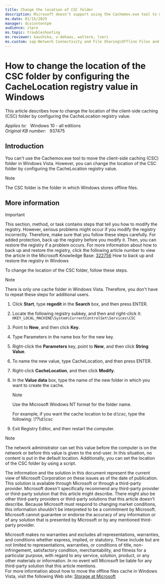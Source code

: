 ```yaml
---
title: Change the location of CSC folder
description: Microsoft doesn't support using the Cachemov.exe tool to move the offline files folder in Windows Vista onwards. This article describes an alternative method for moving the offline files folder. This method involves the CacheLocation registry value.
ms.date: 01/15/2025
manager: dcscontentpm
audience: itpro
ms.topic: troubleshooting
ms.reviewer: kaushika, v-dehaas, waltere, lseri
ms.custom: sap:Network Connectivity and File Sharing\Offline Files and Folders (CSC), csstroubleshoot
---
```

# How to change the location of the CSC folder by configuring the CacheLocation registry value in Windows

This article describes how to change the location of the client-side caching (CSC) folder by configuring the CacheLocation registry value.

_Applies to:_ &nbsp; Windows 10 - all editions  
_Original KB number:_ &nbsp; 937475

## Introduction

You can't use the Cachemov.exe tool to move the client-side caching (CSC) folder in Windows Vista. However, you can change the location of the CSC folder by configuring the CacheLocation registry value.

> [!NOTE]
> The CSC folder is the folder in which Windows stores offline files.  

## More information

> [!IMPORTANT]
> This section, method, or task contains steps that tell you how to modify the registry. However, serious problems might occur if you modify the registry incorrectly. Therefore, make sure that you follow these steps carefully. For added protection, back up the registry before you modify it. Then, you can restore the registry if a problem occurs. For more information about how to back up and restore the registry, click the following article number to view the article in the Microsoft Knowledge Base: [322756](https://support.microsoft.com/help/322756) How to back up and restore the registry in Windows  

To change the location of the CSC folder, follow these steps.

> [!NOTE]
> There is only one cache folder in Windows Vista. Therefore, you don't have to repeat these steps for additional users.

1. Click **Start**, type **regedit** in the **Search** box, and then press ENTER.
2. Locate the following registry subkey, and then and right-click it:  
`HKEY_LOCAL_MACHINE\System\CurrentControlSet\Services\CSC`  

3. Point to **New**, and then click **Key**.
4. Type Parameters in the name box for the new key.
5. Right-click the **Parameters** key, point to **New**, and then click **String Value**.
6. To name the new value, type CacheLocation, and then press ENTER.

7. Right-click **CacheLocation**, and then click **Modify**.

8. In the **Value data** box, type the name of the new folder in which you want to create the cache.

    > [!NOTE]
    > Use the Microsoft Windows NT format for the folder name.

    For example, if you want the cache location to be _d:\csc_, type the following: _\\??\d:\csc_  

9. Exit Registry Editor, and then restart the computer.

> [!NOTE]
> The network administrator can set this value before the computer is on the network or before this value is given to the end-user. In this situation, no content is put in the default location. Additionally, you can set the location of the CSC folder by using a script.

The information and the solution in this document represent the current view of Microsoft Corporation on these issues as of the date of publication. This solution is available through Microsoft or through a third-party provider. Microsoft doesn't specifically recommend any third-party provider or third-party solution that this article might describe. There might also be other third-party providers or third-party solutions that this article doesn't describe. Because Microsoft must respond to changing market conditions, this information shouldn't be interpreted to be a commitment by Microsoft. Microsoft cannot guarantee or endorse the accuracy of any information or of any solution that is presented by Microsoft or by any mentioned third-party provider.

Microsoft makes no warranties and excludes all representations, warranties, and conditions whether express, implied, or statutory. These include but are not limited to representations, warranties, or conditions of title, non-infringement, satisfactory condition, merchantability, and fitness for a particular purpose, with regard to any service, solution, product, or any other materials or information. In no event will Microsoft be liable for any third-party solution that this article mentions.  
For more information about how to move the offline files cache in Windows Vista, visit the following Web site: [Storage at Microsoft](https://techcommunity.microsoft.com/t5/storage-at-microsoft/bg-p/FileCAB)
